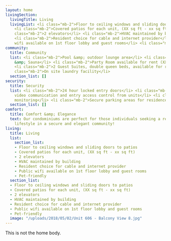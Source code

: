 ```yaml
---
layout: home
livingSection:
  livingTitle: Living
  livingList: <li class="mb-2">Floor to ceiling windows and sliding doors to patio</li>
    <li class="mb-2">Covered patios for each unit, (XX sq ft - xx sq ft)</li> <li
    class="mb-2">2 elevators</li> <li class="mb-2">HVAC maintained by building</li>
    <li class="mb-2">Resident choice for cable and internet provider</li> <li class="mb-2">Public
    wifi available on 1st floor lobby and guest rooms</li> <li class="mb-2">Pet-friendly</li>
community:
  title: Community
  list: <li class="mb-2">Pool &amp; outdoor lounge area</li> <li class="mb-2">Gym
    &amp; Sauna</li> <li class="mb-2">Party Room available for rent (XX sq ft)</li>
    <li class="mb-2">2 Guest Suites, double queen beds, available for rent</li> <li
    class="mb-2">On site laundry facility</li>
  section_list: []
security:
  title: Security
  list: <li class="mb-2">24 hour locked entry doors</li> <li class="mb-2">Voice &amp;
    video communication and entry access control from units</li> <li class="mb-2">Video
    monitoring</li> <li class="mb-2">Secure parking areas for residence</li>
  section_list: []
comfort:
  title: Comfort &amp; Elegance
  text: Our condominiums are perfect for those individuals seeking a relatively maintenance-free
    lifestyle in a secure and elegant community!
living:
  title: Living
  list:
    section_list:
    - Floor to ceiling windows and sliding doors to patios
    - Covered patios for each unit, (XX sq ft - xx sq ft)
    - 2 elevators
    - HVAC maintained by building
    - Resident choice for cable and internet provider
    - Public wifi available on 1st floor lobby and guest rooms
    - Pet-friendly
  section_list:
  - Floor to ceiling windows and sliding doors to patios
  - Covered patios for each unit, (XX sq ft - xx sq ft)
  - 2 elevators
  - HVAC maintained by building
  - Resident choice for cable and internet provider
  - Public wifi available on 1st floor lobby and guest rooms
  - Pet-friendly
  image: "/uploads/2018/05/02/Unit 606 - Balcony View 8.jpg"
---
```

This is not the home body.